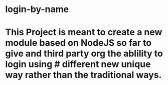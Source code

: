 # login-by-name
# This Project is meant to create a new module based on NodeJS so far to give and third party org the ablility to login using # different new unique way rather than the traditional ways. 
